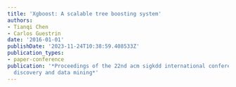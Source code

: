 ```yaml
---
title: 'Xgboost: A scalable tree boosting system'
authors:
- Tianqi Chen
- Carlos Guestrin
date: '2016-01-01'
publishDate: '2023-11-24T10:38:59.408533Z'
publication_types:
- paper-conference
publication: '*Proceedings of the 22nd acm sigkdd international conference on knowledge
  discovery and data mining*'
---
```

